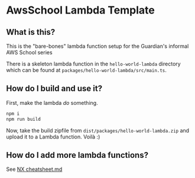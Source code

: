 # AwsSchool Lambda Template

## What is this?

This is the "bare-bones" lambda function setup for the Guardian's informal AWS School series

There is a skeleton lambda function in the `hello-world-lambda` directory which can be found at `packages/hello-world-lambda/src/main.ts`.

## How do I build and use it?

First, make the lambda _do_ something.

```bash
npm i
npm run build
```

Now, take the build zipfile from `dist/packages/hello-world-lambda.zip` and upload it to a Lambda function. Voilà :)

## How do I add more lambda functions?

See [NX cheatsheet.md](./NX%20cheatsheet.md)
